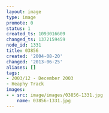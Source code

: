 ```yaml
---
layout: image
type: image
promote: 0
status: 1
created_ts: 1093016609
changed_ts: 1372159459
node_id: 1331
title: 03856
created: '2004-08-20'
changed: '2013-06-25'
aliases: []
tags:
- 2003/12 - December 2003
- Heaphy Track
images:
- - src: image/images/03856-1331.jpg
    name: 03856-1331.jpg
---
```


